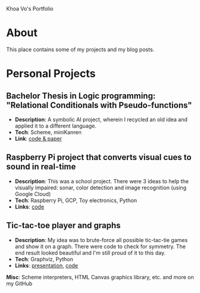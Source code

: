 Khoa Vo's Portfolio

About
=====

This place contains some of my projects and my blog posts.

Personal Projects
=================

Bachelor Thesis in Logic programming: "Relational Conditionals with Pseudo-functions"
-------------------------------------------------------------------------------------

*   **Description**: A symbolic AI project, wherein I recycled an old idea and applied it to a different language.
*   **Tech**: Scheme, miniKanren
*   **Link**: [code & paper](https://github.com/lackhoa/staticKanren)

Raspberry Pi project that converts visual cues to sound in real-time
--------------------------------------------------------------------

*   **Description**: This was a school project. There were 3 ideas to help the visually impaired: sonar, color detection and image recognition (using Google Cloud)
*   **Tech**: Raspberry Pi, GCP, Toy electronics, Python
*   **Links**: [code](https://github.com/lackhoa/pi-visual)

Tic-tac-toe player and graphs
-----------------------------

*   **Description**: My idea was to brute-force all possible tic-tac-tie games and show it on a graph. There were code to check for symmetry. The end result looked beautiful and I'm still proud of it to this day.
*   **Tech**: Graphviz, Python
*   **Links**: [presentation](https://drive.google.com/file/d/0B87xosAJTDm1dGJQY01qZnB5UGc/view?usp=drive_open), [code](https://github.com/lackhoa/ttt-graph/tree/master)

**Misc**: Scheme interpreters, HTML Canvas graphics library, etc. and more on my GitHub
